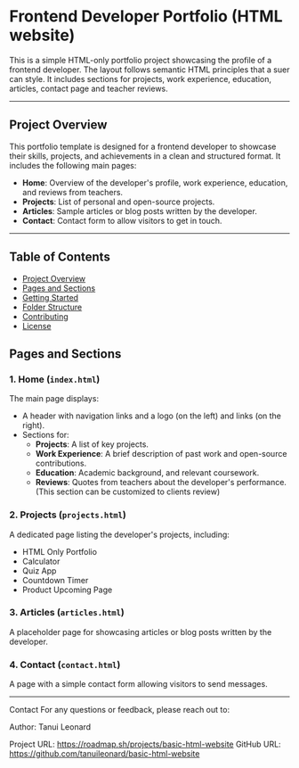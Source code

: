 # Frontend Developer Portfolio (HTML website)

This is a simple HTML-only portfolio project showcasing the profile of a frontend developer. The layout follows semantic HTML principles that a suer can style. It includes sections for projects, work experience, education, articles, contact page and teacher reviews.

---

## Project Overview

This portfolio template is designed for a frontend developer to showcase their skills, projects, and achievements in a clean and structured format. It includes the following main pages:

- **Home**: Overview of the developer's profile, work experience, education, and reviews from teachers.
- **Projects**: List of personal and open-source projects.
- **Articles**: Sample articles or blog posts written by the developer.
- **Contact**: Contact form to allow visitors to get in touch.

---

## Table of Contents

- [Project Overview](#project-overview)
- [Pages and Sections](#pages-and-sections)
- [Getting Started](#getting-started)
- [Folder Structure](#folder-structure)
- [Contributing](#contributing)
- [License](#license)

## Pages and Sections

### 1. Home (`index.html`)
The main page displays:
- A header with navigation links and a logo (on the left) and links (on the right).
- Sections for:
  - **Projects**: A list of key projects.
  - **Work Experience**: A brief description of past work and open-source contributions.
  - **Education**: Academic background, and relevant coursework.
  - **Reviews**: Quotes from teachers about the developer's performance.(This section can be customized to clients review)

### 2. Projects (`projects.html`)
A dedicated page listing the developer's projects, including:
- HTML Only Portfolio
- Calculator
- Quiz App
- Countdown Timer
- Product Upcoming Page

### 3. Articles (`articles.html`)
A placeholder page for showcasing articles or blog posts written by the developer.

### 4. Contact (`contact.html`)
A page with a simple contact form allowing visitors to send messages.

---
Contact
For any questions or feedback, please reach out to:

Author: Tanui Leonard

Project URL: https://roadmap.sh/projects/basic-html-website
GitHub URL: https://github.com/tanuileonard/basic-html-website
